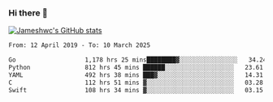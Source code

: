 ### Hi there 👋

[![Jameshwc's GitHub stats](https://github-readme-stats.vercel.app/api?username=jameshwc)](https://github.com/anuraghazra/github-readme-stats)

<!--START_SECTION:waka-->

```txt
From: 12 April 2019 - To: 10 March 2025

Go                   1,178 hrs 25 mins████████▓░░░░░░░░░░░░░░░░   34.24 %
Python               812 hrs 45 mins ██████░░░░░░░░░░░░░░░░░░░   23.61 %
YAML                 492 hrs 38 mins ███▓░░░░░░░░░░░░░░░░░░░░░   14.31 %
C                    112 hrs 51 mins ▓░░░░░░░░░░░░░░░░░░░░░░░░   03.28 %
Swift                108 hrs 34 mins ▓░░░░░░░░░░░░░░░░░░░░░░░░   03.15 %
```

<!--END_SECTION:waka-->